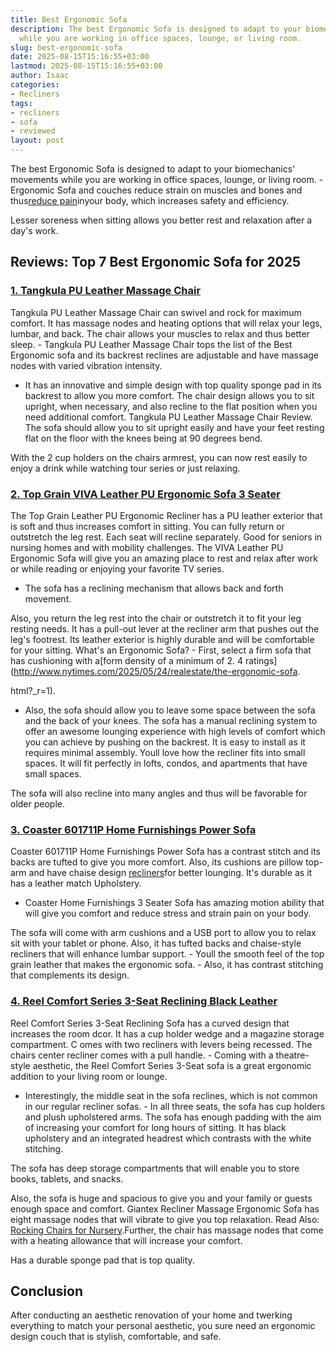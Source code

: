 ```yaml
---
title: Best Ergonomic Sofa
description: The best Ergonomic Sofa is designed to adapt to your biomechanics' movements
  while you are working in office spaces, lounge, or living room.
slug: best-ergonomic-sofa
date: 2025-08-15T15:16:55+03:00
lastmod: 2025-08-15T15:16:55+03:00
author: Isaac
categories:
- Recliners
tags:
- recliners
- sofa
- reviewed
layout: post
---
```

The best Ergonomic Sofa is designed to adapt to your biomechanics' movements while you are working in office spaces, lounge, or living room. - Ergonomic Sofa and couches reduce strain on muscles and bones and thus[reduce pain](https://www.nytimes.com/2025/05/24/realestate/the-pain-free-furniture-checklist.html)inyour body, which increases safety and efficiency.

Lesser soreness when sitting allows you better rest and relaxation after a day's work.

##  Reviews: Top 7 Best Ergonomic Sofa for 2025

###  [1. Tangkula PU Leather Massage Chair](https://www.amazon.com/dp/B01NBJ3T5W/?tag=p-policy-20)

Tangkula PU Leather Massage Chair can swivel and rock for maximum comfort. It has massage nodes and heating options that will relax your legs, lumbar, and back. The chair allows your muscles to relax and thus better sleep. - Tangkula PU Leather Massage Chair tops the list of the Best Ergonomic sofa and its backrest reclines are adjustable and have massage nodes with varied vibration intensity.

- It has an innovative and simple design with top quality sponge pad in its backrest to allow you more comfort. The chair design allows you to sit upright, when necessary, and also recline to the flat position when you need additional comfort. Tangkula PU Leather Massage Chair Review. The sofa should allow you to sit upright easily and have your feet resting flat on the floor with the knees being at 90 degrees bend.

With the 2 cup holders on the chairs armrest, you can now rest easily to enjoy a drink while watching tour series or just relaxing.

###  [2. Top Grain VIVA Leather PU Ergonomic Sofa 3 Seater](https://www.amazon.com/dp/B01KNBFYHY/?tag=p-policy-20)

The Top Grain Leather PU Ergonomic Recliner has a PU leather exterior that is soft and thus increases comfort in sitting. You can fully return or outstretch the leg rest. Each seat will recline separately. Good for seniors in nursing homes and with mobility challenges. The VIVA Leather PU Ergonomic Sofa will give you an amazing place to rest and relax after work or while reading or enjoying your favorite TV series.

- The sofa has a reclining mechanism that allows back and forth movement.

Also, you return the leg rest into the chair or outstretch it to fit your leg resting needs. It has a pull-out lever at the recliner arm that pushes out the leg's footrest. Its leather exterior is highly durable and will be comfortable for your sitting. What's an Ergonomic Sofa? - First, select a firm sofa that has cushioning with a[form density of a minimum of 2. 4 ratings](http://www.nytimes.com/2025/05/24/realestate/the-ergonomic-sofa.

html?_r=1).

- Also, the sofa should allow you to leave some space between the sofa and the back of your knees. The sofa has a manual reclining system to offer an awesome lounging experience with high levels of comfort which you can achieve by pushing on the backrest. It is easy to install as it requires minimal assembly. Youll love how the recliner fits into small spaces. It will fit perfectly in lofts, condos, and apartments that have small spaces.

The sofa will also recline into many angles and thus will be favorable for older people.

###  [3. Coaster 601711P Home Furnishings Power Sofa](https://www.amazon.com/dp/B00W9BXSMK/?tag=p-policy-20)

Coaster 601711P Home Furnishings Power Sofa has a contrast stitch and its backs are tufted to give you more comfort. Also, its cushions are pillow top-arm and have chaise design [recliners](https://pestpolicy.com/best-reclining-sectional-sofas/)for better lounging. It's durable as it has a leather match Upholstery.

- Coaster Home Furnishings 3 Seater Sofa has amazing motion ability that will give you comfort and reduce stress and strain pain on your body.

The sofa will come with arm cushions and a USB port to allow you to relax sit with your tablet or phone. Also, it has tufted backs and chaise-style recliners that will enhance lumbar support. - Youll the smooth feel of the top grain leather that makes the ergonomic sofa. - Also, it has contrast stitching that complements its design.

###  [4. Reel Comfort Series 3-Seat Reclining Black Leather](https://www.amazon.com/dp/B0146T9AMY/?tag=p-policy-20)

Reel Comfort Series 3-Seat Reclining Sofa has a curved design that increases the room dcor. It has a cup holder wedge and a magazine storage compartment. C omes with two recliners with levers being recessed. The chairs center recliner comes with a pull handle. - Coming with a theatre-style aesthetic, the Reel Comfort Series 3-Seat sofa is a great ergonomic addition to your living room or lounge.

- Interestingly, the middle seat in the sofa reclines, which is not common in our regular recliner sofas. - In all three seats, the sofa has cup holders and plush upholstered arms. The sofa has enough padding with the aim of increasing your comfort for long hours of sitting. It has black upholstery and an integrated headrest which contrasts with the white stitching.

The sofa has deep storage compartments that will enable you to store books, tablets, and snacks.

Also, the sofa is huge and spacious to give you and your family or guests enough space and comfort. Giantex Recliner Massage Ergonomic Sofa has eight massage nodes that will vibrate to give you top relaxation. Read Also: [Rocking Chairs for Nursery](https://pestpolicy.com/best-rocking-chairs-for-nursery/).Further, the chair has massage nodes that come with a heating allowance that will increase your comfort.

Has a durable sponge pad that is top quality.

##  Conclusion

After conducting an aesthetic renovation of your home and twerking everything to match your personal aesthetic, you sure need an ergonomic design couch that is stylish, comfortable, and safe.
